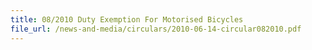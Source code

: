```yaml
---
title: 08/2010 Duty Exemption For Motorised Bicycles
file_url: /news-and-media/circulars/2010-06-14-circular082010.pdf
---
```

